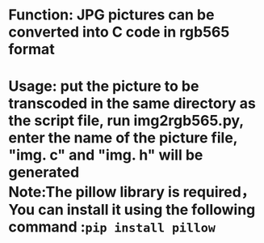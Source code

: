 <h1>Function: JPG pictures can be converted into C code in rgb565 format<h1>
Usage: put the picture to be transcoded in the same directory as the script file, run img2rgb565.py, enter the name of the picture file, "img. c" and "img. h" will be generated<br>
Note:The pillow library is required，You can install it using the following command :<code>pip install pillow</code>
